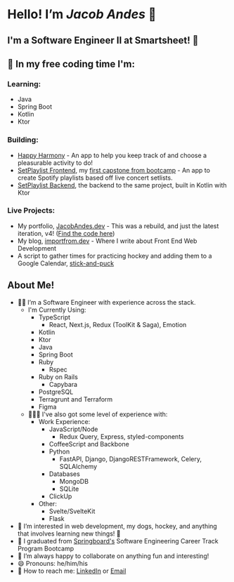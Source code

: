 # Hello! I’m ***Jacob Andes*** 👋

## I'm a Software Engineer II at Smartsheet! 🎉

## 👷 In my free coding time I'm:

### Learning:

- Java
- Spring Boot
- Kotlin
- Ktor
  
### Building:

- [Happy Harmony](https://github.com/booshja/happy-harmony) - An app to help you keep track of and choose a pleasurable activity to do!
- [SetPlaylist Frontend](https://github.com/booshja/setplaylist-client), my [first capstone from bootcamp](https://github.com/booshja/setplaylist-python) - An app to create Spotify playlists based off live concert setlists.
- [SetPlaylist Backend](https://github.com/booshja/setplaylist-service), the backend to the same project, built in Kotlin with Ktor

### Live Projects:

- My portfolio, [JacobAndes.dev](https://www.jacobandes.dev) - This was a rebuild, and just the latest iteration, v4! ([Find the code here](https://github.com/booshja/portfolio-v4))
- My blog, [importfrom.dev](https://www.importfrom.dev) - Where I write about Front End Web Development
- A script to gather times for practicing hockey and adding them to a Google Calendar, [stick-and-puck](https://github.com/booshja/stick-and-puck)

## About Me!

- 🧑‍💻 I’m a Software Engineer with experience across the stack.
  - I'm Currently Using:
    - TypeScript
      - React, Next.js, Redux (ToolKit & Saga), Emotion
    - Kotlin
    - Ktor
    - Java
    - Spring Boot
    - Ruby
      - Rspec
    - Ruby on Rails
      - Capybara
    - PostgreSQL
    - Terragrunt and Terraform
    - Figma
  - 👨🏻‍🚀 I've also got some level of experience with:
    - Work Experience:
      - JavaScript/Node
        - Redux Query, Express, styled-components
      - CoffeeScript and Backbone
      - Python
        - FastAPI, Django, DjangoRESTFramework, Celery, SQLAlchemy
      - Databases
        - MongoDB
        - SQLite
      - ClickUp
    - Other:
      - Svelte/SvelteKit
      - Flask
- 👀  I’m interested in web development, my dogs, hockey, and anything that involves learning new things! 📖
- 🌱 I graduated from [Springboard's](https://www.springboard.com/) Software Engineering Career Track Program Bootcamp
- 🧩 I’m always happy to collaborate on anything fun and interesting!
- 😄 Pronouns: he/him/his
- 💬 How to reach me: [LinkedIn](https://www.linkedin.com/in/jacobandes) or [Email](mailto:jacobandesdev@gmail.com)
